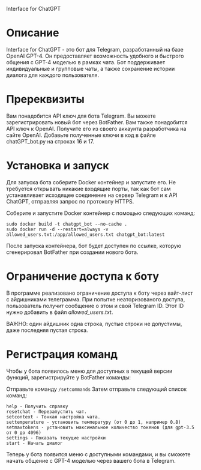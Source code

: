Interface for ChatGPT

# Описание
Interface for ChatGPT - это бот для Telegram, разработанный на базе OpenAI GPT-4. Он предоставляет возможность удобного и быстрого общения с GPT-4 моделью в рамках чата. Бот поддерживает индивидуальные и групповые чаты, а также сохранение истории диалога для каждого пользователя.

# Пререквизиты
Вам понадобится API ключ для бота Telegram. Вы можете зарегистрировать новый бот через BotFather.
Вам также понадобится API ключ к OpenAI. Получите его из своего аккаунта разработчика на сайте OpenAI.
Добавьте полученные ключи в код в файле chatGPT_bot.py на строках 16 и 17.

# Установка и запуск
Для запуска бота соберите Docker контейнер и запустите его. Не требуется открывать никакие входящие порты, так как бот сам устанавливает исходящее соединение на сервер Telegram и к API ChatGPT, отправляя запрос по протоколу HTTPS.

Соберите и запустите Docker контейнер с помощью следующих команд:

```
sudo docker build -t chatgpt_bot --no-cache .
sudo docker run -d --restart=always -v allowed_users.txt:/app/allowed_users.txt chatgpt_bot:latest
```

После запуска контейнера, бот будет доступен по ссылке, которую сгенерировал BotFather при создании нового бота.

# Ограничение доступа к боту

В программе реализовано ограничение доступа к боту через вайт-лист с айдишниками телеграмма. При попытке неаторизованого доступа, пользователь получит сообщение о этом и свой Telegram ID. Этот ID нужно добавить в файл *allowed_users.txt*.

ВАЖНО: один айдишник одна строка, пустые строки не допустимы, даже последняя пустая строка.

# Регистрация команд
Чтобы у бота появилось меню для доступных в текущей версии функций, зарегистрируйте у BotFather команды:

Отправьте команду `/setcommands`
Затем отправьте следующий список команд:

```
help - Получить справку
resetchat - Перезапустить чат.
setcontext - Тонкая настройка чата.
settemperature - установить температуру (от 0 до 1, например 0.8)
setmaxtokens - установить максимальное количество токенов (для gpt-3.5 от 0 до 4096)
settings - Показать текущие настройки
start - Начать диалог
```

Теперь у бота появится меню с доступными командами, и вы сможете начать общение с GPT-4 моделью через вашего бота в Telegram.